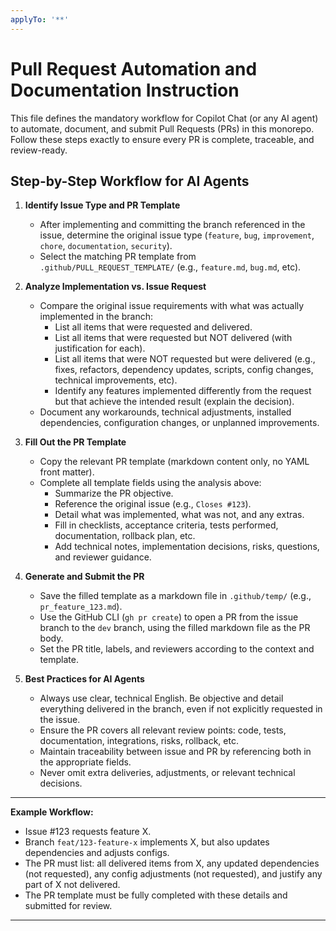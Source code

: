 ```yaml
---
applyTo: '**'
---
```


# Pull Request Automation and Documentation Instruction

This file defines the mandatory workflow for Copilot Chat (or any AI agent) to automate, document, and submit Pull Requests (PRs) in this monorepo. Follow these steps exactly to ensure every PR is complete, traceable, and review-ready.

## Step-by-Step Workflow for AI Agents

1. **Identify Issue Type and PR Template**
   - After implementing and committing the branch referenced in the issue, determine the original issue type (`feature`, `bug`, `improvement`, `chore`, `documentation`, `security`).
   - Select the matching PR template from `.github/PULL_REQUEST_TEMPLATE/` (e.g., `feature.md`, `bug.md`, etc).

2. **Analyze Implementation vs. Issue Request**
   - Compare the original issue requirements with what was actually implemented in the branch:
     - List all items that were requested and delivered.
     - List all items that were requested but NOT delivered (with justification for each).
     - List all items that were NOT requested but were delivered (e.g., fixes, refactors, dependency updates, scripts, config changes, technical improvements, etc).
     - Identify any features implemented differently from the request but that achieve the intended result (explain the decision).
   - Document any workarounds, technical adjustments, installed dependencies, configuration changes, or unplanned improvements.

3. **Fill Out the PR Template**
   - Copy the relevant PR template (markdown content only, no YAML front matter).
   - Complete all template fields using the analysis above:
     - Summarize the PR objective.
     - Reference the original issue (e.g., `Closes #123`).
     - Detail what was implemented, what was not, and any extras.
     - Fill in checklists, acceptance criteria, tests performed, documentation, rollback plan, etc.
     - Add technical notes, implementation decisions, risks, questions, and reviewer guidance.

4. **Generate and Submit the PR**
   - Save the filled template as a markdown file in `.github/temp/` (e.g., `pr_feature_123.md`).
   - Use the GitHub CLI (`gh pr create`) to open a PR from the issue branch to the `dev` branch, using the filled markdown file as the PR body.
   - Set the PR title, labels, and reviewers according to the context and template.

5. **Best Practices for AI Agents**
   - Always use clear, technical English. Be objective and detail everything delivered in the branch, even if not explicitly requested in the issue.
   - Ensure the PR covers all relevant review points: code, tests, documentation, integrations, risks, rollback, etc.
   - Maintain traceability between issue and PR by referencing both in the appropriate fields.
   - Never omit extra deliveries, adjustments, or relevant technical decisions.

---

**Example Workflow:**

- Issue #123 requests feature X.
- Branch `feat/123-feature-x` implements X, but also updates dependencies and adjusts configs.
- The PR must list: all delivered items from X, any updated dependencies (not requested), any config adjustments (not requested), and justify any part of X not delivered.
- The PR template must be fully completed with these details and submitted for review.

---
